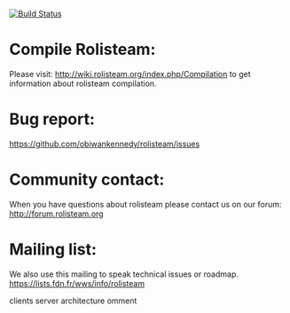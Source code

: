 [![Build Status](http://www.rolisteam.org/sites/default/files/pixture_reloaded_logo.png)](http://www.rolisteam.org)

#  Compile Rolisteam:
Please visit: http://wiki.rolisteam.org/index.php/Compilation
to get information about rolisteam compilation. 



#  Bug report:
https://github.com/obiwankennedy/rolisteam/issues




# Community contact:
When you have questions about rolisteam please contact us on our forum:
http://forum.rolisteam.org



# Mailing list:
We also use this mailing to speak technical issues or roadmap.
https://lists.fdn.fr/wws/info/rolisteam
 


clients server architecture 
omment
